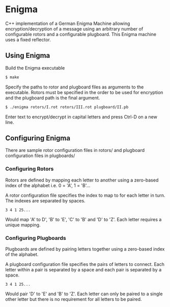 # Enigma
C++ implementation of a German Enigma Machine allowing encryption/decryption of a message using an arbitrary number of configurable rotors and a configurable plugboard. This Enigma machine uses a fixed reflector.
## Using Enigma
Build the Enigma executable
```sh
$ make
```
Specify the paths to rotor and plugboard files as arguments to the executable. Rotors must be specified in the order to be used for encryption and the plugboard path is the final argument.
```sh
$ ./enigma rotors/I.rot rotors/III.rot plugboard/II.pb
```
Enter text to encrypt/decrypt in capital letters and press Ctrl-D on a new line.
## Configuring Enigma
There are sample rotor configuration files in rotors/
and plugboard configuration files in plugboards/
### Configuring Rotors
Rotors are defined by mapping each letter to another using a zero-based index of the alphabet i.e. 0 = 'A', 1 = 'B'...

A rotor configuration file specifies the index to map to for each letter in turn. The indexes are separated by spaces.
```
3 4 1 25...
```
Would map 'A' to D', 'B' to 'E', 'C' to 'B' and 'D' to 'Z'. Each letter requires a unique mapping.
### Configuring Plugboards
Plugboards are defined by pairing letters together using a zero-based index of the alphabet.

A plugboard configuration file specifies the pairs of letters to connect. Each letter within a pair is separated by a space and each pair is separated by a space.
```
3 4 1 25...
```
Would pair 'D' to 'E' and 'B' to 'Z'. Each letter can only be paired to a single other letter but there is no requirement for all letters to be paired.
